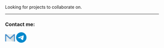 
Looking for projects to collaborate on.

---
### Contact me:
<a href="mailto:afonsolpjr@hotmail.com"><img  src="./mail-2560.png"  width=32 height=32></a>
<a><img src="https://github.com/CLorant/readme-social-icons/raw/main/large/filled/telegram.svg" alt="Telegram Icon" width=34 height=34>  </a>
  
<!--
**afonsolpjr/afonsolpjr** is a ✨ _special_ ✨ repository because its `README.md` (this file) appears on your GitHub profile.

Here are some ideas to get you started:

- 🔭 I’m currently working on ...
- 🌱 I’m currently learning ...
- 👯 I’m looking to collaborate on ...
- 🤔 I’m looking for help with ...
- 💬 Ask me about ...
- 📫 How to reach me: ...
- 😄 Pronouns: ...
- ⚡ Fun fact: ...
-->
